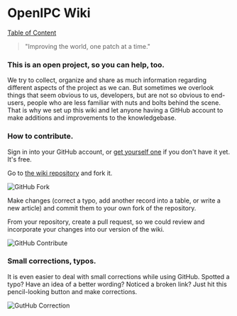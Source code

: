 # OpenIPC Wiki
[Table of Content](../README.md)

> "Improving the world, one patch at a time."

### This is an open project, so you can help, too.

We try to collect, organize and share as much information regarding different
aspects of the project as we can. But sometimes we overlook things that seem
obvious to us, developers, but are not so obvious to end-users, people who are
less familiar with nuts and bolts behind the scene. That is why we set up this
wiki and let anyone having a GitHub account to make additions and improvements
to the knowledgebase.

### How to contribute.

Sign in into your GitHub account, or [get yourself one][gh-signup] if you don't
have it yet. It's free.

Go to [the wiki repository](https://github.com/openIPC/wiki/) and fork it.

![GitHub Fork](../images/gh-fork.webp)

Make changes (correct a typo, add another record into a table, or write a new
article) and commit them to your own fork of the repository.

From your repository, create a pull request, so we could review and incorporate
your changes into our version of the wiki.

![GitHub Contribute](../images/gh-contribute.webp)

### Small corrections, typos.

It is even easier to deal with small corrections while using GitHub. Spotted a
typo? Have an idea of a better wording? Noticed a broken link? Just hit this
pencil-looking button and make corrections.

![GutHub Correction](../images/gh-correction.webp)

[gh-signup]: https://github.com/signup
